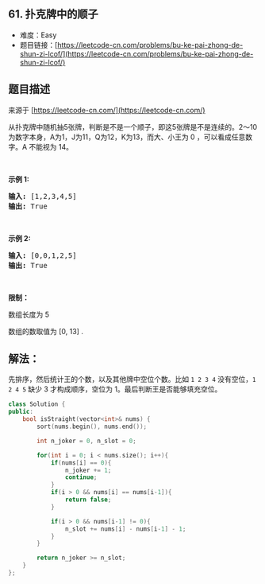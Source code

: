 ## 61. 扑克牌中的顺子

- 难度：Easy
- 题目链接：[https://leetcode-cn.com/problems/bu-ke-pai-zhong-de-shun-zi-lcof/](https://leetcode-cn.com/problems/bu-ke-pai-zhong-de-shun-zi-lcof/)


## 题目描述

来源于 [https://leetcode-cn.com/](https://leetcode-cn.com/)

<p>从扑克牌中随机抽5张牌，判断是不是一个顺子，即这5张牌是不是连续的。2～10为数字本身，A为1，J为11，Q为12，K为13，而大、小王为 0 ，可以看成任意数字。A 不能视为 14。</p>

<p>&nbsp;</p>

<p><strong>示例&nbsp;1:</strong></p>

<pre><strong>输入:</strong> [1,2,3,4,5]
<strong>输出:</strong> True</pre>

<p>&nbsp;</p>

<p><strong>示例&nbsp;2:</strong></p>

<pre><strong>输入:</strong> [0,0,1,2,5]
<strong>输出:</strong> True</pre>

<p>&nbsp;</p>

<p><strong>限制：</strong></p>

<p>数组长度为 5&nbsp;</p>

<p>数组的数取值为 [0, 13] .</p>


## 解法：

先排序，然后统计王的个数，以及其他牌中空位个数。比如 `1 2 3 4` 没有空位，`1 2 4 5` 缺少 3 才构成顺序，空位为 1。最后判断王是否能够填充空位。

```c++
class Solution {
public:
    bool isStraight(vector<int>& nums) {
        sort(nums.begin(), nums.end());

        int n_joker = 0, n_slot = 0;

        for(int i = 0; i < nums.size(); i++){
            if(nums[i] == 0){
                n_joker += 1;
                continue;
            }
            if(i > 0 && nums[i] == nums[i-1]){
                return false;
            }

            if(i > 0 && nums[i-1] != 0){
                n_slot += nums[i] - nums[i-1] - 1;
            }
        }

        return n_joker >= n_slot;
    }
};
```